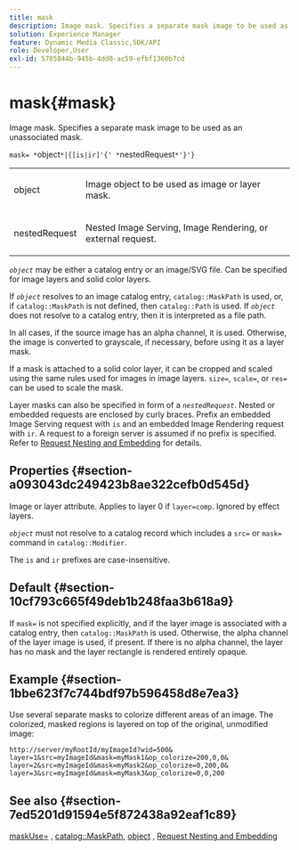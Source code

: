 ```yaml
---
title: mask
description: Image mask. Specifies a separate mask image to be used as an unassociated mask.
solution: Experience Manager
feature: Dynamic Media Classic,SDK/API
role: Developer,User
exl-id: 5785844b-945b-4dd0-ac59-efbf1360b7cd
---
```

# mask{#mask}

Image mask. Specifies a separate mask image to be used as an unassociated mask.

 `mask= *`object`*|{[is|ir]'{' *`nestedRequest`*'}'}`

<table id="simpletable_F5A8CD8D7E9B48DAB3C8184E8FE60D9B"> 
 <tr class="strow"> 
  <td class="stentry"> <p><span class="varname"> object</span> </p></td> 
  <td class="stentry"> <p>Image object to be used as image or layer mask. </p></td> 
 </tr> 
 <tr class="strow"> 
  <td class="stentry"> <p><span class="varname"> nestedRequest</span> </p></td> 
  <td class="stentry"> <p>Nested Image Serving, Image Rendering, or external request. </p></td> 
 </tr> 
</table>

*`object`* may be either a catalog entry or an image/SVG file. Can be specified for image layers and solid color layers.

If *`object`* resolves to an image catalog entry, `catalog::MaskPath` is used, or, if `catalog::MaskPath` is not defined, then `catalog::Path` is used. If *`object`* does not resolve to a catalog entry, then it is interpreted as a file path.

In all cases, if the source image has an alpha channel, it is used. Otherwise, the image is converted to grayscale, if necessary, before using it as a layer mask.

If a mask is attached to a solid color layer, it can be cropped and scaled using the same rules used for images in image layers. `size=`, `scale=`, or `res=` can be used to scale the mask.

Layer masks can also be specified in form of a *`nestedRequest`*. Nested or embedded requests are enclosed by curly braces. Prefix an embedded Image Serving request with `is` and an embedded Image Rendering request with `ir`. A request to a foreign server is assumed if no prefix is specified. Refer to [Request Nesting and Embedding](../../../../../is-api/http-ref/image-serving-api-ref/c-http-protocol-reference/c-syntax-and-features/r-request-nesting-and-embedding.md#reference-38ec66d4062046589e16c39bf1c6049b) for details.

## Properties {#section-a093043dc249423b8ae322cefb0d545d}

Image or layer attribute. Applies to layer 0 if `layer=comp`. Ignored by effect layers.

*`object`* must not resolve to a catalog record which includes a `src=` or `mask=` command in `catalog::Modifier`.

The `is` and `ir` prefixes are case-insensitive.

## Default {#section-10cf793c665f49deb1b248faa3b618a9}

If `mask=` is not specified explicitly, and if the layer image is associated with a catalog entry, then `catalog::MaskPath` is used. Otherwise, the alpha channel of the layer image is used, if present. If there is no alpha channel, the layer has no mask and the layer rectangle is rendered entirely opaque.

## Example {#section-1bbe623f7c744bdf97b596458d8e7ea3}

Use several separate masks to colorize different areas of an image. The colorized, masked regions is layered on top of the original, unmodified image:

`http://server/myRootId/myImageId?wid=500& layer=1&src=myImageId&mask=myMask1&op_colorize=200,0,0& layer=2&src=myImageId&mask=myMask2&op_colorize=0,200,0& layer=3&src=myImageId&mask=myMask3&op_colorize=0,0,200`

## See also {#section-7ed5201d91594e5f872438a92eaf1c89}

[maskUse=](../../../../../is-api/http-ref/image-serving-api-ref/c-http-protocol-reference/c-command-reference/r-maskuse.md#reference-9bb1fb5eee4a4bd38f33dadc1a752464) , [catalog::MaskPath](/help/aem-is-ir-api/is-api/image-catalog/image-serving-api-ref/c-image-catalog-reference/c-image-svg-data-reference/c-image-data-reference/r-maskpath-cat.md), [object](../../../../../is-api/http-ref/image-serving-api-ref/c-http-protocol-reference/c-data-types/r-object.md#reference-2591bd24548d462782c68d138ef795a0) , [Request Nesting and Embedding](../../../../../is-api/http-ref/image-serving-api-ref/c-http-protocol-reference/c-syntax-and-features/r-request-nesting-and-embedding.md#reference-38ec66d4062046589e16c39bf1c6049b)
